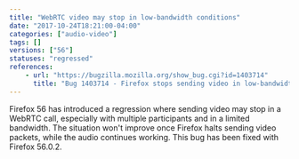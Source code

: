 ```yaml
---
title: "WebRTC video may stop in low-bandwidth conditions"
date: "2017-10-24T18:21:00-04:00"
categories: ["audio-video"]
tags: []
versions: ["56"]
statuses: "regressed"
references:
    - url: "https://bugzilla.mozilla.org/show_bug.cgi?id=1403714"
      title: "Bug 1403714 - Firefox stops sending video in low-bandwidth conditions and doesn't recover"
---
```

Firefox 56 has introduced a regression where sending video may stop in a WebRTC call, especially with multiple participants and in a limited bandwidth. The situation won't improve once Firefox halts sending video packets, while the audio continues working. This bug has been fixed with Firefox 56.0.2.
